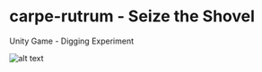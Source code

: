 # carpe-rutrum - Seize the Shovel
Unity Game - Digging Experiment

![alt text](https://i.imgur.com/9m0oTkL.jpg)
